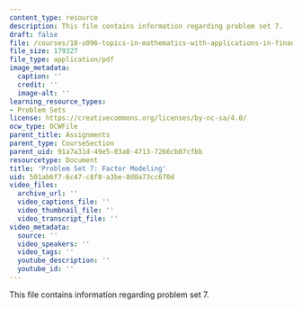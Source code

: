 ```yaml
---
content_type: resource
description: This file contains information regarding problem set 7.
draft: false
file: /courses/18-s096-topics-in-mathematics-with-applications-in-finance-fall-2013/501ab6f76c47c8f8a3be8d0a73cc670d_MIT18_S096F13_pset7.pdf
file_size: 179327
file_type: application/pdf
image_metadata:
  caption: ''
  credit: ''
  image-alt: ''
learning_resource_types:
- Problem Sets
license: https://creativecommons.org/licenses/by-nc-sa/4.0/
ocw_type: OCWFile
parent_title: Assignments
parent_type: CourseSection
parent_uid: 91a7a31d-49e5-03a8-4713-7266cb07cfbb
resourcetype: Document
title: 'Problem Set 7: Factor Modeling'
uid: 501ab6f7-6c47-c8f8-a3be-8d0a73cc670d
video_files:
  archive_url: ''
  video_captions_file: ''
  video_thumbnail_file: ''
  video_transcript_file: ''
video_metadata:
  source: ''
  video_speakers: ''
  video_tags: ''
  youtube_description: ''
  youtube_id: ''
---
```

This file contains information regarding problem set 7.